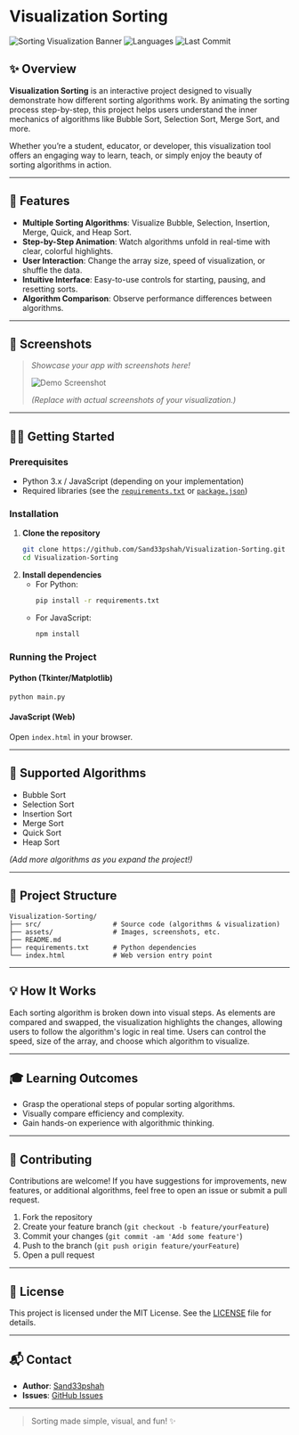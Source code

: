 # Visualization Sorting

![Sorting Visualization Banner](https://img.shields.io/badge/sorting-visualization-blue?style=flat-square)
![Languages](https://img.shields.io/github/languages/top/Sand33pshah/Visualization-Sorting?style=flat-square)
![Last Commit](https://img.shields.io/github/last-commit/Sand33pshah/Visualization-Sorting?style=flat-square)

## ✨ Overview

**Visualization Sorting** is an interactive project designed to visually demonstrate how different sorting algorithms work. By animating the sorting process step-by-step, this project helps users understand the inner mechanics of algorithms like Bubble Sort, Selection Sort, Merge Sort, and more.

Whether you’re a student, educator, or developer, this visualization tool offers an engaging way to learn, teach, or simply enjoy the beauty of sorting algorithms in action.

---

## 🚀 Features

- **Multiple Sorting Algorithms**: Visualize Bubble, Selection, Insertion, Merge, Quick, and Heap Sort.
- **Step-by-Step Animation**: Watch algorithms unfold in real-time with clear, colorful highlights.
- **User Interaction**: Change the array size, speed of visualization, or shuffle the data.
- **Intuitive Interface**: Easy-to-use controls for starting, pausing, and resetting sorts.
- **Algorithm Comparison**: Observe performance differences between algorithms.

---

## 📸 Screenshots

> *Showcase your app with screenshots here!*
>
> ![Demo Screenshot](demo_screenshot.png)
>
> *(Replace with actual screenshots of your visualization.)*

---

## 🧑‍💻 Getting Started

### Prerequisites

- Python 3.x / JavaScript (depending on your implementation)
- Required libraries (see the [`requirements.txt`](requirements.txt) or [`package.json`](package.json))

### Installation

1. **Clone the repository**
   ```bash
   git clone https://github.com/Sand33pshah/Visualization-Sorting.git
   cd Visualization-Sorting
   ```
2. **Install dependencies**
   - For Python:
     ```bash
     pip install -r requirements.txt
     ```
   - For JavaScript:
     ```bash
     npm install
     ```

### Running the Project

#### Python (Tkinter/Matplotlib)
```bash
python main.py
```

#### JavaScript (Web)
Open `index.html` in your browser.

---

## 🧩 Supported Algorithms

- Bubble Sort
- Selection Sort
- Insertion Sort
- Merge Sort
- Quick Sort
- Heap Sort

*(Add more algorithms as you expand the project!)*

---

## 📝 Project Structure

```
Visualization-Sorting/
├── src/                  # Source code (algorithms & visualization)
├── assets/               # Images, screenshots, etc.
├── README.md
├── requirements.txt      # Python dependencies
└── index.html            # Web version entry point
```

---

## 💡 How It Works

Each sorting algorithm is broken down into visual steps. As elements are compared and swapped, the visualization highlights the changes, allowing users to follow the algorithm's logic in real time. Users can control the speed, size of the array, and choose which algorithm to visualize.

---

## 🎓 Learning Outcomes

- Grasp the operational steps of popular sorting algorithms.
- Visually compare efficiency and complexity.
- Gain hands-on experience with algorithmic thinking.

---

## 🤝 Contributing

Contributions are welcome! If you have suggestions for improvements, new features, or additional algorithms, feel free to open an issue or submit a pull request.

1. Fork the repository
2. Create your feature branch (`git checkout -b feature/yourFeature`)
3. Commit your changes (`git commit -am 'Add some feature'`)
4. Push to the branch (`git push origin feature/yourFeature`)
5. Open a pull request

---

## 📄 License

This project is licensed under the MIT License. See the [LICENSE](LICENSE) file for details.

---

## 📬 Contact

- **Author**: [Sand33pshah](https://github.com/Sand33pshah)
- **Issues**: [GitHub Issues](https://github.com/Sand33pshah/Visualization-Sorting/issues)

---

> Sorting made simple, visual, and fun! ✨
